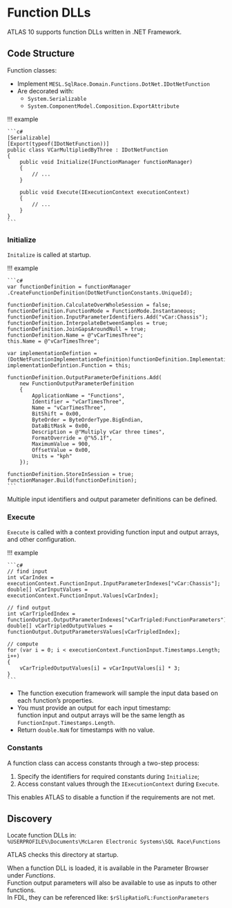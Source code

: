 # Function DLLs

ATLAS 10 supports function DLLs written in .NET Framework.

## Code Structure

Function classes:

* Implement `MESL.SqlRace.Domain.Functions.DotNet.IDotNetFunction`
* Are decorated with:
    *   `System.Serializable`
    *   `System.ComponentModel.Composition.ExportAttribute`

!!! example

    ```c#
    [Serializable]
    [Export(typeof(IDotNetFunction))]
    public class VCarMultipliedByThree : IDotNetFunction
    {
        public void Initialize(IFunctionManager functionManager)
        {
            // ...
        }

        public void Execute(IExecutionContext executionContext)
        {
            // ...
        }
    }
    ```

### Initialize

`Initalize` is called at startup.

!!! example

    ```c#
    var functionDefinition = functionManager .CreateFunctionDefinition(DotNetFunctionConstants.UniqueId);

    functionDefinition.CalculateOverWholeSession = false;
    functionDefinition.FunctionMode = FunctionMode.Instantaneous;
    functionDefinition.InputParameterIdentifiers.Add("vCar:Chassis");
    functionDefinition.InterpolateBetweenSamples = true;
    functionDefinition.JoinGapsAroundNull = true;
    functionDefinition.Name = @"vCarTimesThree";
    this.Name = @"vCarTimesThree";

    var implementationDefintion = (DotNetFunctionImplementationDefinition)functionDefinition.ImplementationDefinition;
    implementationDefintion.Function = this;

    functionDefinition.OutputParameterDefinitions.Add(
        new FunctionOutputParameterDefinition
        {
            ApplicationName = "Functions",
            Identifier = "vCarTimesThree",
            Name = "vCarTimesThree",
            BitShift = 0x00,
            ByteOrder = ByteOrderType.BigEndian,
            DataBitMask = 0x00,
            Description = @"Multiply vCar three times",
            FormatOverride = @"%5.1f",
            MaximumValue = 900,
            OffsetValue = 0x00,
            Units = "kph"
        });

    functionDefinition.StoreInSession = true;
    functionManager.Build(functionDefinition);
    ```

Multiple input identifiers and output parameter definitions can be defined.

### Execute

`Execute` is called with a context providing function input and output arrays, and other configuration.

!!! example

    ```c#
    // find input
    int vCarIndex = executionContext.FunctionInput.InputParameterIndexes["vCar:Chassis"];
    double[] vCarInputValues = executionContext.FunctionInput.Values[vCarIndex];

    // find output
    int vCarTripledIndex = functionOutput.OutputParameterIndexes["vCarTripled:FunctionParameters"];
    double[] vCarTripledOutputValues = functionOutput.OutputParametersValues[vCarTripledIndex];

    // compute
    for (var i = 0; i < executionContext.FunctionInput.Timestamps.Length; i++)
    {
        vCarTripledOutputValues[i] = vCarInputValues[i] * 3;
    }
    ```

* The function execution framework will sample the input data based on each function’s properties.
* You must provide an output for each input timestamp:  
  function input and output arrays will be the same length as `FunctionInput.Timestamps.Length`.
* Return `double.NaN` for timestamps with no value.

### Constants

A function class can access constants through a two-step process:

1. Specify the identifiers for required constants during `Initialize`;
2. Access constant values through the `IExecutionContext` during `Execute`.

This enables ATLAS to disable a function if the requirements are not met.

## Discovery

Locate function DLLs in:  
`%USERPROFILE%\Documents\McLaren Electronic Systems\SQL Race\Functions`

ATLAS checks this directory at startup.

When a function DLL is loaded, it is available in the Parameter Browser under _Functions_.  
Function output parameters will also be available to use as inputs to other functions.   
In FDL, they can be referenced like: `$rSlipRatioFL:FunctionParameters`
